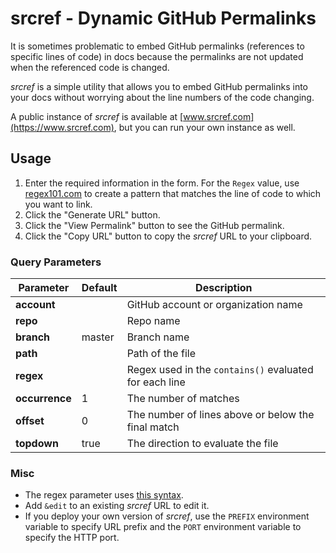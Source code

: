 # srcref - Dynamic GitHub Permalinks

It is sometimes problematic to embed GitHub permalinks (references to specific lines of code)
in docs because the permalinks are not updated when the referenced code is changed.

_srcref_ is a simple utility that allows you to embed GitHub permalinks into your
docs without worrying about the line numbers of the code changing.

A public instance of _srcref_ is available at [www.srcref.com](https://www.srcref.com),
but you can run your own instance as well.

## Usage

1) Enter the required information in the form.
   For the `Regex` value, use [regex101.com](https://regex101.com)
   to create a pattern that matches the line of code to which you want to link.
2) Click the "Generate URL" button.
3) Click the  "View Permalink" button to see the GitHub permalink.
4) Click the "Copy URL" button to copy the _srcref_ URL to your clipboard.

### Query Parameters

| Parameter      | Default | Description                                            |
|----------------|---------|--------------------------------------------------------|
| **account**    |         | GitHub account or organization name                    |
| **repo**       |         | Repo name                                              |
| **branch**     | master  | Branch name                                            |
| **path**       |         | Path of the file                                       |
| **regex**      |         | Regex used in the `contains()` evaluated for each line |
| **occurrence** | 1       | The number of matches                                  |
| **offset**     | 0       | The number of lines above or below the final match     |
| **topdown**    | true    | The direction to evaluate the file                     |

### Misc

* The regex parameter uses [this syntax](https://docs.oracle.com/javase/8/docs/api/java/util/regex/Pattern.html).
* Add `&edit` to an existing _srcref_ URL to edit it.
* If you deploy your own version of _srcref_, use the `PREFIX` environment variable to specify URL prefix and
  the `PORT` environment variable to specify the HTTP port.

